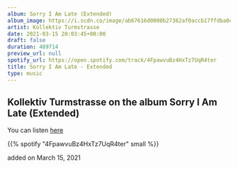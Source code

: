 ```yaml
---
album: Sorry I Am Late (Extended)
album_image: https://i.scdn.co/image/ab67616d0000b27362af0accb17ffdba0cd5cad1
artist: Kollektiv Turmstrasse
date: 2021-03-15 20:03:45+00:00
draft: false
duration: 489714
preview_url: null
spotify_url: https://open.spotify.com/track/4FpawvuBz4HxTz7UqR4ter
title: Sorry I Am Late - Extended
type: music
---
```



## Kollektiv Turmstrasse on the album Sorry I Am Late (Extended)

You can listen [here](https://open.spotify.com/track/4FpawvuBz4HxTz7UqR4ter)

{{% spotify "4FpawvuBz4HxTz7UqR4ter" small %}}

added on March 15, 2021